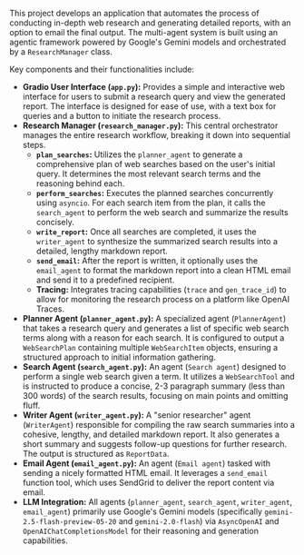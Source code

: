 This project develops an application that automates the process of conducting in-depth web research and generating detailed reports, with an option to email the final output. The multi-agent system is built using an agentic framework powered by Google's Gemini models and orchestrated by a `ResearchManager` class.

Key components and their functionalities include:

* **Gradio User Interface (`app.py`):** Provides a simple and interactive web interface for users to submit a research query and view the generated report. The interface is designed for ease of use, with a text box for queries and a button to initiate the research process.
* **Research Manager (`research_manager.py`):** This central orchestrator manages the entire research workflow, breaking it down into sequential steps.
    * **`plan_searches`:** Utilizes the `planner_agent` to generate a comprehensive plan of web searches based on the user's initial query. It determines the most relevant search terms and the reasoning behind each.
    * **`perform_searches`:** Executes the planned searches concurrently using `asyncio`. For each search item from the plan, it calls the `search_agent` to perform the web search and summarize the results concisely.
    * **`write_report`:** Once all searches are completed, it uses the `writer_agent` to synthesize the summarized search results into a detailed, lengthy markdown report.
    * **`send_email`:** After the report is written, it optionally uses the `email_agent` to format the markdown report into a clean HTML email and send it to a predefined recipient.
    * **Tracing:** Integrates tracing capabilities (`trace` and `gen_trace_id`) to allow for monitoring the research process on a platform like OpenAI Traces.
* **Planner Agent (`planner_agent.py`):** A specialized agent (`PlannerAgent`) that takes a research query and generates a list of specific web search terms along with a reason for each search. It is configured to output a `WebSearchPlan` containing multiple `WebSearchItem` objects, ensuring a structured approach to initial information gathering.
* **Search Agent (`search_agent.py`):** An agent (`Search agent`) designed to perform a single web search given a term. It utilizes a `WebSearchTool` and is instructed to produce a concise, 2-3 paragraph summary (less than 300 words) of the search results, focusing on main points and omitting fluff.
* **Writer Agent (`writer_agent.py`):** A "senior researcher" agent (`WriterAgent`) responsible for compiling the raw search summaries into a cohesive, lengthy, and detailed markdown report. It also generates a short summary and suggests follow-up questions for further research. The output is structured as `ReportData`.
* **Email Agent (`email_agent.py`):** An agent (`Email agent`) tasked with sending a nicely formatted HTML email. It leverages a `send_email` function tool, which uses SendGrid to deliver the report content via email.
* **LLM Integration:** All agents (`planner_agent`, `search_agent`, `writer_agent`, `email_agent`) primarily use Google's Gemini models (specifically `gemini-2.5-flash-preview-05-20` and `gemini-2.0-flash`) via `AsyncOpenAI` and `OpenAIChatCompletionsModel` for their reasoning and generation capabilities.
